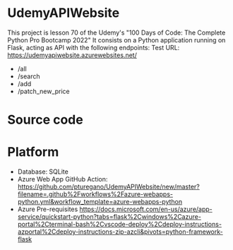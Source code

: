 # UdemyAPIWebsite
This project is lesson 70 of the Udemy's "100 Days of Code: The Complete Python Pro Bootcamp 2022"
It consists on a Python application running on Flask, acting as API with the following endpoints:
Test URL: https://udemyapiwebsite.azurewebsites.net/
- /all
- /search
- /add
- /patch_new_price


# Source code

# Platform
- Database: SQLite
- Azure Web App GitHub Action: https://github.com/pturegano/UdemyAPIWebsite/new/master?filename=.github%2Fworkflows%2Fazure-webapps-python.yml&workflow_template=azure-webapps-python 
- Azure Pre-requisites
https://docs.microsoft.com/en-us/azure/app-service/quickstart-python?tabs=flask%2Cwindows%2Cazure-portal%2Cterminal-bash%2Cvscode-deploy%2Cdeploy-instructions-azportal%2Cdeploy-instructions-zip-azcli&pivots=python-framework-flask

